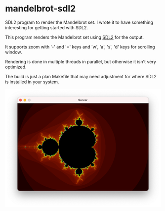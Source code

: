 # mandelbrot-sdl2
SDL2 program to render the Mandelbrot set. I wrote it to have something interesting for getting started with SDL2.

This program renders the Mandelbrot set using [SDL2](https://www.libsdl.org/) for the output.

It supports zoom with '-' and '=' keys and 'w', 'a', 's', 'd' keys for scrolling window.

Rendering is done in multiple threads in parallel, but otherwise it isn't very optimized.

The build is just a plan Makefile that may need adjustment for where SDL2 is installed in your system.

![Screenshot off Mandelbrot SDL2](mandelbrot_screenshot.png?raw=true)

